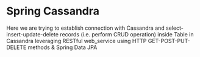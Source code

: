 # Spring Cassandra 

Here we are trying to establish connection with Cassandra and select-insert-update-delete records (i.e. perform CRUD operation) inside Table in Cassandra leveraging RESTful web_service using HTTP GET-POST-PUT-DELETE methods & Spring Data JPA
